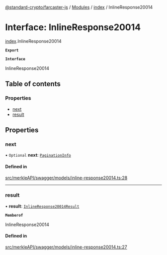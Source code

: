 [@standard-crypto/farcaster-js](../README.md) / [Modules](../modules.md) / [index](../modules/index.md) / InlineResponse20014

# Interface: InlineResponse20014

[index](../modules/index.md).InlineResponse20014

**`Export`**

**`Interface`**

InlineResponse20014

## Table of contents

### Properties

- [next](index.InlineResponse20014.md#next)
- [result](index.InlineResponse20014.md#result)

## Properties

### next

• `Optional` **next**: [`PaginationInfo`](index.PaginationInfo.md)

#### Defined in

[src/merkleAPI/swagger/models/inline-response20014.ts:28](https://github.com/standard-crypto/farcaster-js/blob/main/src/merkleAPI/swagger/models/inline-response20014.ts#L28)

___

### result

• **result**: [`InlineResponse20014Result`](index.InlineResponse20014Result.md)

**`Memberof`**

InlineResponse20014

#### Defined in

[src/merkleAPI/swagger/models/inline-response20014.ts:27](https://github.com/standard-crypto/farcaster-js/blob/main/src/merkleAPI/swagger/models/inline-response20014.ts#L27)

